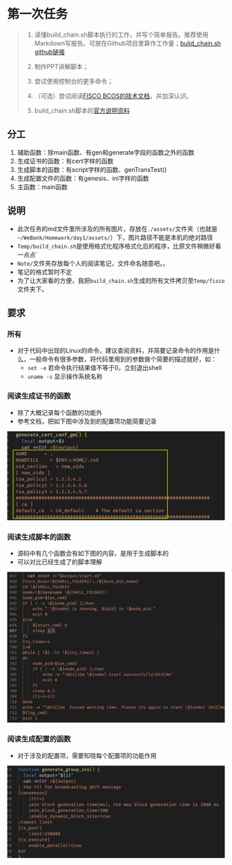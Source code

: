 # 第一次任务

>1. 读懂build_chain.sh脚本执行的工作，并写个简单报告。推荐使用Markdown写报告。可放在Github项目里算作工作量；[bulid_chain.sh github链接](https://github.com/FISCO-BCOS/FISCO-BCOS/blob/master/tools/build_chain.sh)
>2. 制作PPT讲解脚本；
>3. 尝试使用控制台的更多命令；
>4. （可选）尝试阅读[FISCO BCOS的技术文档](https://fisco-bcos-documentation.readthedocs.io/zh_CN/latest/index.html )，并加深认识。
>
>5. build_chain.sh脚本的[官方说明资料](https://fisco-bcos-documentation.readthedocs.io/zh_CN/latest/docs/manual/build_chain.html)



## 分工

1. 辅助函数：除main函数、有gen和generate字段的函数之外的函数
2. 生成证书的函数：有cert字样的函数
3. 生成脚本的函数：有script字样的函数、genTransTest()
4. 生成配置文件的函数：有genesis、ini字样的函数
5. 主函数：main函数



## 说明

- 此次任务的md文件里所涉及的所有图片，存放在`./assets/`文件夹（也就是 `~/WeBank/Homework/day1/assets/`）下，图片路径不能是本机的绝对路径
- `Temp/build_chain.sh`是使用格式化程序格式化后的程序，比原文件稍微好看一点点`
- `Note/`文件夹存放每个人的阅读笔记，文件命名随意吧。。
- 笔记的格式暂时不定
- 为了让大家看的方便，我把`build_chain.sh`生成的所有文件拷贝至`Temp/fisco`文件夹下。



## 要求

### 所有

- 对于代码中出现的Linux的命令，建议查阅资料，并简要记录命令的作用是什么，一般命令有很多参数，将代码里用到的参数做个简要的描述就好，如：
  - `set -e` 若命令执行结果值不等于0，立刻退出shell
  - `uname -s` 显示操作系统名称



### 阅读生成证书的函数

- 除了大概记录每个函数的功能外
- 参考文档，把如下图中涉及到的配置项功能简要记录

![1559642647903](assets/1559642647903.png)



### 阅读生成脚本的函数

- 源码中有几个函数会有如下图的内容，是用于生成脚本的
- 可以对比已经生成了的脚本理解

![1559643023690](assets/1559643023690.png)



### 阅读生成配置的函数

- 对于涉及的配置项，需要知晓每个配置项的功能作用

![1559643286250](assets/1559643286250.png)

